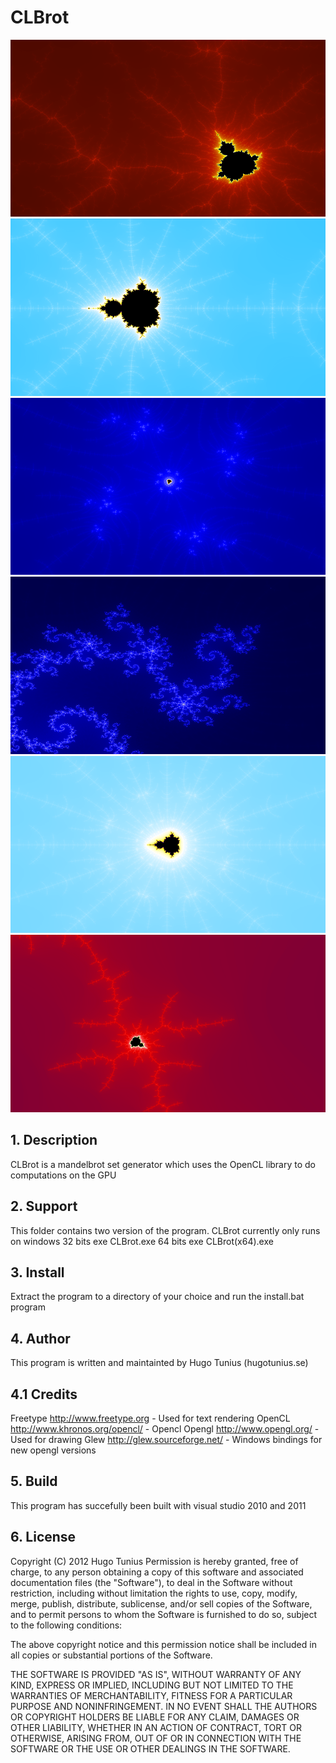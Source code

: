 # CLBrot
![](Images/mandel1.png)
![](Images/mandel2.png)
![](Images/mandel3.png)
![](Images/mandel4.png)
![](Images/mandel5.png)
![](Images/mandel6.png)

## 1. Description
CLBrot is a mandelbrot set generator which uses the OpenCL library to do computations on the GPU

## 2. Support
This folder contains two version of the program. CLBrot currently only runs on windows
  32 bits exe CLBrot.exe
  64 bits exe CLBrot(x64).exe

## 3. Install
Extract the program to a directory of your choice and run the install.bat program

## 4. Author
This program is written and maintainted by Hugo Tunius (hugotunius.se)

## 4.1 Credits
Freetype http://www.freetype.org 	- Used for text rendering
OpenCL   http://www.khronos.org/opencl/ - Opencl
Opengl    http://www.opengl.org/  	- Used for drawing
Glew	 http://glew.sourceforge.net/ 	- Windows bindings for new opengl versions

## 5. Build
This program has succefully been built with visual studio 2010 and 2011

## 6. License
Copyright (C) 2012 Hugo Tunius
Permission is hereby granted, free of charge, to any person obtaining a copy of this software and associated documentation files (the "Software"),
to deal in the Software without restriction, including without limitation the rights to use, copy, modify, merge, publish, distribute, sublicense,
and/or sell copies of the Software, and to permit persons to whom the Software is furnished to do so, subject to the following conditions:

The above copyright notice and this permission notice shall be included in all copies or substantial portions of the Software.

THE SOFTWARE IS PROVIDED "AS IS", WITHOUT WARRANTY OF ANY KIND, EXPRESS OR IMPLIED, INCLUDING BUT NOT LIMITED TO THE WARRANTIES OF MERCHANTABILITY,
FITNESS FOR A PARTICULAR PURPOSE AND NONINFRINGEMENT. IN NO EVENT SHALL THE AUTHORS OR COPYRIGHT HOLDERS BE LIABLE FOR ANY CLAIM, DAMAGES OR OTHER LIABILITY,
WHETHER IN AN ACTION OF CONTRACT, TORT OR OTHERWISE, ARISING FROM, OUT OF OR IN CONNECTION WITH THE SOFTWARE OR THE USE OR OTHER DEALINGS IN THE SOFTWARE.
